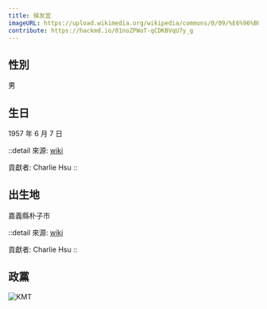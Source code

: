 ```yaml
---
title: 侯友宜
imageURL: https://upload.wikimedia.org/wikipedia/commons/0/09/%E6%96%B0%E5%8C%97%E5%B8%82%E9%95%B7%E4%BE%AF%E5%8F%8B%E5%AE%9C.png
contribute: https://hackmd.io/01noZPWoT-qCDKBVqU7y_g
---
```


## 性別

男

## 生日

1957 年 6 月 7 日

::detail
來源: [wiki](https://zh.wikipedia.org/zh-tw/%E4%BE%AF%E5%8F%8B%E5%AE%9C#%E6%97%A9%E5%B9%B4%E7%94%9F%E6%B4%BB)

貢獻者: Charlie Hsu
::

## 出生地

嘉義縣朴子市

::detail
來源: [wiki](https://zh.wikipedia.org/zh-tw/%E4%BE%AF%E5%8F%8B%E5%AE%9C#%E6%97%A9%E5%B9%B4%E7%94%9F%E6%B4%BB)

貢獻者: Charlie Hsu
::

## 政黨
![KMT](https://upload.wikimedia.org/wikipedia/commons/thumb/a/a1/Emblem_of_the_Kuomintang.svg/1200px-Emblem_of_the_Kuomintang.svg.png?20130514181726)
